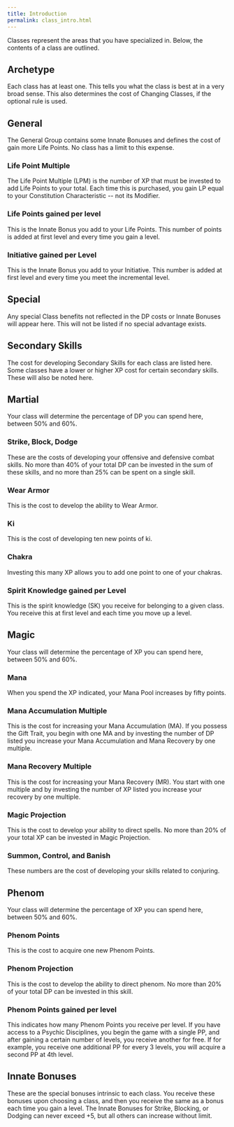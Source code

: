 ```yaml
---
title: Introduction
permalink: class_intro.html
---
```


Classes represent the areas that you have specialized in. Below, the contents of a class are outlined.

## Archetype
Each class has at least one. This tells you what the class is best at in a very broad sense. This also determines the cost of Changing Classes, if the optional rule is used.

## General
The General Group contains some Innate Bonuses and defines the cost of gain more Life Points. No class has a limit to this expense.

### Life Point Multiple
The Life Point Multiple (LPM) is the number of XP that must be invested to add Life Points to your total. Each time this is purchased, you gain LP equal to your Constitution Characteristic -- not its Modifier.

### Life Points gained per level
This is the Innate Bonus you add to your Life Points. This number of points is added at first level and every time you gain a level.

### Initiative gained per Level
This is the Innate Bonus you add to your Initiative. This number is added at first level and every time you meet the incremental level.

## Special
Any special Class benefits not reflected in the DP costs or Innate Bonuses will appear here. This will not be listed if no special advantage exists.

## Secondary Skills
The cost for developing Secondary Skills for each class are listed here. Some classes have a lower or higher XP cost for certain secondary skills. These will also be noted here.

## Martial
Your class will determine the percentage of DP you can spend here, between 50% and 60%.

### Strike, Block, Dodge
These are the costs of developing your offensive and defensive combat skills. No more than 40% of your total DP can be invested in the sum of these skills, and no more than 25% can be spent on a single skill.

### Wear Armor
This is the cost to develop the ability to Wear Armor.

### Ki
This is the cost of developing ten new points of ki.

### Chakra
Investing this many XP allows you to add one point to one of your chakras.

### Spirit Knowledge gained per Level
This is the spirit knowledge (SK) you receive for belonging to a given class. You receive this at first level and each time you move up a level.

## Magic
Your class will determine the percentage of XP you can spend here, between 50% and 60%.

### Mana
When you spend the XP indicated, your Mana Pool increases by fifty points.

### Mana Accumulation Multiple
This is the cost for increasing your Mana Accumulation (MA). If you possess the Gift Trait, you begin with one MA and by investing the number of DP listed you increase your Mana Accumulation and Mana Recovery by one multiple.

### Mana Recovery Multiple
This is the cost for increasing your Mana Recovery (MR). You start with one multiple and by investing the number of XP listed you increase your recovery by one multiple.

### Magic Projection
This is the cost to develop your ability to direct spells. No more than 20% of your total XP can be invested in Magic Projection.

### Summon, Control, and Banish
These numbers are the cost of developing your skills related to conjuring.

## Phenom
Your class will determine the percentage of XP you can spend here, between 50% and 60%.

### Phenom Points
This is the cost to acquire one new Phenom Points.

### Phenom Projection
This is the cost to develop the ability to direct phenom. No more than 20% of your total DP can be invested in this skill.

### Phenom Points gained per level
This indicates how many Phenom Points you receive per level. If you have access to a Psychic Disciplines, you begin the game with a single PP, and after gaining a certain number of levels, you receive another for free. If for example, you receive one additional PP for every 3 levels, you will acquire a second PP at 4th level.

## Innate Bonuses
These are the special bonuses intrinsic to each class. You receive these bonuses upon choosing a class, and then you receive the same as a bonus each time you gain a level. The Innate Bonuses for Strike, Blocking, or Dodging can never exceed +5, but all others can increase without limit.
